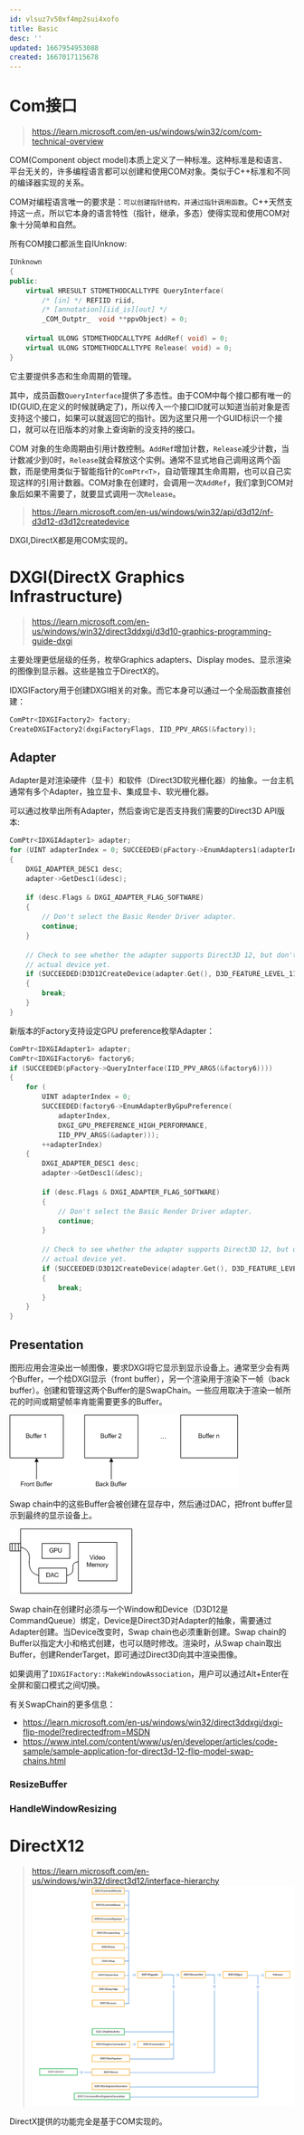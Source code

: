 ```yaml
---
id: vlsuz7v50xf4mp2sui4xofo
title: Basic
desc: ''
updated: 1667954953088
created: 1667017115678
---
```


# Com接口

> https://learn.microsoft.com/en-us/windows/win32/com/com-technical-overview

COM(Component object model)本质上定义了一种标准。这种标准是和语言、平台无关的，许多编程语言都可以创建和使用COM对象。类似于C++标准和不同的编译器实现的关系。

COM对编程语言唯一的要求是：`可以创建指针结构，并通过指针调用函数`。C++天然支持这一点，所以它本身的语言特性（指针，继承，多态）使得实现和使用COM对象十分简单和自然。

所有COM接口都派生自IUnknow:
```c++
IUnknown
{
public:
    virtual HRESULT STDMETHODCALLTYPE QueryInterface( 
        /* [in] */ REFIID riid,
        /* [annotation][iid_is][out] */ 
        _COM_Outptr_  void **ppvObject) = 0;
        
    virtual ULONG STDMETHODCALLTYPE AddRef( void) = 0;
    virtual ULONG STDMETHODCALLTYPE Release( void) = 0;
}
```
它主要提供多态和生命周期的管理。

其中，成员函数`QueryInterface`提供了多态性。由于COM中每个接口都有唯一的ID(GUID,在定义的时候就确定了)，所以传入一个接口ID就可以知道当前对象是否支持这个接口，如果可以就返回它的指针。因为这里只用一个GUID标识一个接口，就可以在旧版本的对象上查询新的没支持的接口。

COM 对象的生命周期由引用计数控制。`AddRef`增加计数，`Release`减少计数，当计数减少到0时，`Release`就会释放这个实例。通常不显式地自己调用这两个函数，而是使用类似于智能指针的`ComPtr<T>`，自动管理其生命周期，也可以自己实现这样的引用计数器。COM对象在创建时，会调用一次`AddRef`，我们拿到COM对象后如果不需要了，就要显式调用一次`Release`。
> https://learn.microsoft.com/en-us/windows/win32/api/d3d12/nf-d3d12-d3d12createdevice

DXGI,DirectX都是用COM实现的。

# DXGI(DirectX Graphics Infrastructure)

> https://learn.microsoft.com/en-us/windows/win32/direct3ddxgi/d3d10-graphics-programming-guide-dxgi

主要处理更低层级的任务，枚举Graphics adapters、Display modes、显示渲染的图像到显示器。这些是独立于DirectX的。

IDXGIFactory用于创建DXGI相关的对象。而它本身可以通过一个全局函数直接创建：
```c++
ComPtr<IDXGIFactory2> factory;
CreateDXGIFactory2(dxgiFactoryFlags, IID_PPV_ARGS(&factory));
```

## Adapter

Adapter是对渲染硬件（显卡）和软件（Direct3D软光栅化器）的抽象。一台主机通常有多个Adapter，独立显卡、集成显卡、软光栅化器。

可以通过枚举出所有Adapter，然后查询它是否支持我们需要的Direct3D API版本:
```c++
ComPtr<IDXGIAdapter1> adapter;
for (UINT adapterIndex = 0; SUCCEEDED(pFactory->EnumAdapters1(adapterIndex, &adapter)); ++adapterIndex)
{
    DXGI_ADAPTER_DESC1 desc;
    adapter->GetDesc1(&desc);

    if (desc.Flags & DXGI_ADAPTER_FLAG_SOFTWARE)
    {
        // Don't select the Basic Render Driver adapter.
        continue;
    }

    // Check to see whether the adapter supports Direct3D 12, but don't create the
    // actual device yet.
    if (SUCCEEDED(D3D12CreateDevice(adapter.Get(), D3D_FEATURE_LEVEL_11_0, _uuidof(ID3D12Device), nullptr)))
    {
        break;
    }
}
```
新版本的Factory支持设定GPU preference枚举Adapter：
```c++
ComPtr<IDXGIAdapter1> adapter;
ComPtr<IDXGIFactory6> factory6;
if (SUCCEEDED(pFactory->QueryInterface(IID_PPV_ARGS(&factory6))))
{
    for (
        UINT adapterIndex = 0;
        SUCCEEDED(factory6->EnumAdapterByGpuPreference(
            adapterIndex,
            DXGI_GPU_PREFERENCE_HIGH_PERFORMANCE,
            IID_PPV_ARGS(&adapter)));
        ++adapterIndex)
    {
        DXGI_ADAPTER_DESC1 desc;
        adapter->GetDesc1(&desc);

        if (desc.Flags & DXGI_ADAPTER_FLAG_SOFTWARE)
        {
            // Don't select the Basic Render Driver adapter.
            continue;
        }

        // Check to see whether the adapter supports Direct3D 12, but don't create the
        // actual device yet.
        if (SUCCEEDED(D3D12CreateDevice(adapter.Get(), D3D_FEATURE_LEVEL_11_0, _uuidof(ID3D12Device), nullptr)))
        {
            break;
        }
    }
}
```
## Presentation
图形应用会渲染出一帧图像，要求DXGI将它显示到显示设备上。通常至少会有两个Buffer，一个给DXGI显示（front buffer），另一个渲染用于渲染下一帧（back buffer）。创建和管理这两个Buffer的是SwapChain。一些应用取决于渲染一帧所花的时间或期望帧率肯能需要更多的Buffer。

![](/assets/images/Buffer.png)

Swap chain中的这些Buffer会被创建在显存中，然后通过DAC，把front buffer显示到最终的显示设备上。

![](/assets/images/DisplaySystem.png)

Swap chain在创建时必须与一个Window和Device（D3D12是CommandQueue）绑定，Device是Direct3D对Adapter的抽象，需要通过Adapter创建。当Device改变时，Swap chain也必须重新创建。Swap chain的Buffer以指定大小和格式创建，也可以随时修改。渲染时，从Swap chain取出Buffer，创建RenderTarget，即可通过Direct3D向其中渲染图像。

如果调用了`IDXGIFactory::MakeWindowAssociation`，用户可以通过Alt+Enter在全屏和窗口模式之间切换。

有关SwapChain的更多信息：

* https://learn.microsoft.com/en-us/windows/win32/direct3ddxgi/dxgi-flip-model?redirectedfrom=MSDN
* https://www.intel.com/content/www/us/en/developer/articles/code-sample/sample-application-for-direct3d-12-flip-model-swap-chains.html

### ResizeBuffer
### HandleWindowResizing


# DirectX12

> https://learn.microsoft.com/en-us/windows/win32/direct3d12/interface-hierarchy
![](/assets/images/Direct3D12.png)

DirectX提供的功能完全是基于COM实现的。

